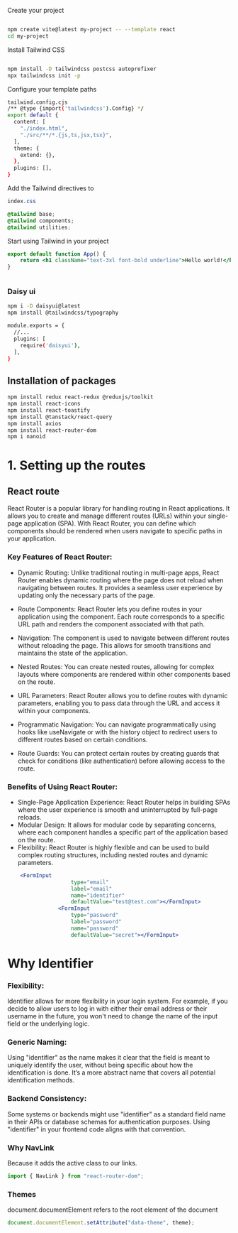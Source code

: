 Create your project

```sh

npm create vite@latest my-project -- --template react
cd my-project
```

Install Tailwind CSS

```sh

npm install -D tailwindcss postcss autoprefixer
npx tailwindcss init -p
```

Configure your template paths

```sh
tailwind.config.cjs
/** @type {import('tailwindcss').Config} */
export default {
  content: [
    "./index.html",
    "./src/**/*.{js,ts,jsx,tsx}",
  ],
  theme: {
    extend: {},
  },
  plugins: [],
}
```

Add the Tailwind directives to

```css
index.css

@tailwind base;
@tailwind components;
@tailwind utilities;

```

Start using Tailwind in your project

```jsx
export default function App() {
	return <h1 className="text-3xl font-bold underline">Hello world!</h1>;
}
```

```sh

```

### Daisy ui

```sh
npm i -D daisyui@latest
npm install @tailwindcss/typography

```

```sh
module.exports = {
  //...
  plugins: [
    require('daisyui'),
  ],
}
```

## Installation of packages

```sh
npm install redux react-redux @reduxjs/toolkit
npm install react-icons
npm install react-toastify
npm install @tanstack/react-query
npm install axios
npm install react-router-dom
npm i nanoid
```

# 1. Setting up the routes

## React route

React Router is a popular library for handling routing in React applications. It allows you to create and manage different routes (URLs) within your single-page application (SPA). With React Router, you can define which components should be rendered when users navigate to specific paths in your application.

### Key Features of React Router:

- Dynamic Routing: Unlike traditional routing in multi-page apps, React Router enables dynamic routing where the page does not reload when navigating between routes. It provides a seamless user experience by updating only the necessary parts of the page.

- Route Components: React Router lets you define routes in your application using the <Route> component. Each route corresponds to a specific URL path and renders the component associated with that path.

- Navigation: The <Link> component is used to navigate between different routes without reloading the page. This allows for smooth transitions and maintains the state of the application.

- Nested Routes: You can create nested routes, allowing for complex layouts where components are rendered within other components based on the route.

- URL Parameters: React Router allows you to define routes with dynamic parameters, enabling you to pass data through the URL and access it within your components.

- Programmatic Navigation: You can navigate programmatically using hooks like useNavigate or with the history object to redirect users to different routes based on certain conditions.

- Route Guards: You can protect certain routes by creating guards that check for conditions (like authentication) before allowing access to the route.

### Benefits of Using React Router:

- Single-Page Application Experience: React Router helps in building SPAs where the user experience is smooth and uninterrupted by full-page reloads.
- Modular Design: It allows for modular code by separating concerns, where each component handles a specific part of the application based on the route.
- Flexibility: React Router is highly flexible and can be used to build complex routing structures, including nested routes and dynamic parameters.

```jsx
	<FormInput
					type="email"
					label="email"
					name="identifier"
					defaultValue="test@test.com"></FormInput>
				<FormInput
					type="password"
					label="password"
					name="password"
					defaultValue="secret"></FormInput>
```

# Why Identifier

### Flexibility:

Identifier allows for more flexibility in your login system. For example, if you decide to allow users to log in with either their email address or their username in the future, you won't need to change the name of the input field or the underlying logic.

### Generic Naming:

Using "identifier" as the name makes it clear that the field is meant to uniquely identify the user, without being specific about how the identification is done. It’s a more abstract name that covers all potential identification methods.

### Backend Consistency:

Some systems or backends might use "identifier" as a standard field name in their APIs or database schemas for authentication purposes. Using "identifier" in your frontend code aligns with that convention.

### Why NavLink

Because it adds the active class to our links.

```js
import { NavLink } from "react-router-dom";
```

### Themes

document.documentElement refers to the root <html> element of the document

```js
document.documentElement.setAttribute("data-theme", theme);
```
